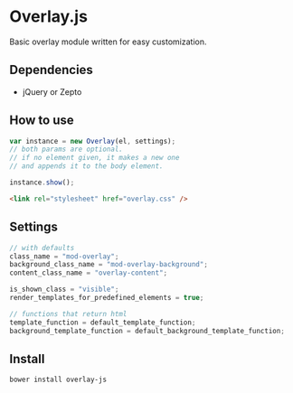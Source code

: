 # Overlay.js

Basic overlay module written for easy customization.

## Dependencies

- jQuery or Zepto

## How to use

```javascript
var instance = new Overlay(el, settings);
// both params are optional.
// if no element given, it makes a new one
// and appends it to the body element.

instance.show();
```

```html
<link rel="stylesheet" href="overlay.css" />
```

## Settings

```javascript
// with defaults
class_name = "mod-overlay";
background_class_name = "mod-overlay-background";
content_class_name = "overlay-content";

is_shown_class = "visible";
render_templates_for_predefined_elements = true;

// functions that return html
template_function = default_template_function;
background_template_function = default_background_template_function;
```

## Install

```
bower install overlay-js
```
